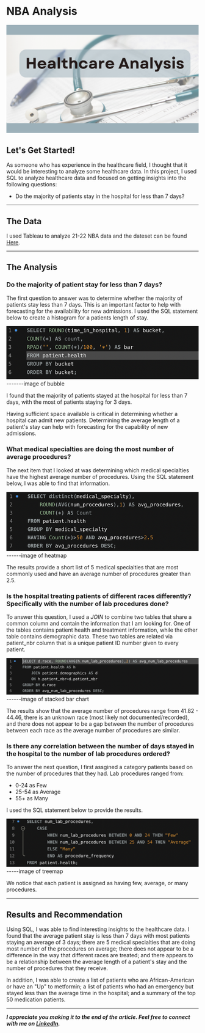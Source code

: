 # NBA Analysis

<img src="images/HealthCare_Analysis_Cover.png"/>

## Let's Get Started!

As someone who has experience in the healthcare field, I thought that it would be interesting to analyze some healthcare data. In this project, I used SQL to analyze healthcare data and focused on getting insights into the following questions:

  - Do the majority of patients stay in the hospital for less than 7 days?


---

## The Data
I used Tableau to analyze 21-22 NBA data and the dateset can be found [Here](https://www.basketball-reference.com/leagues/NBA_2022_totals.html).


---

## The Analysis
 
### Do the majority of patient stay for less than 7 days?

The first question to answer was to determine whether the majority of patients stay less than 7 days. This is an important factor to help with forecasting for the availability for new admissions. I used the SQL statement below to create a histogram for a patients length of stay.

<img src="images/Healthcare_Analysis_patient_stay.png"/>
-------image of bubble 

I found that the majority of patients stayed at the hospital for less than 7 days, with the most of patients staying for 3 days. 

Having sufficient space available is critical in determining whether a hospital can admit new patients. Determining the average length of a patient's stay can help with forecasting for the capability of new admissions.


### What medical specialties are doing the most number of average procedures?

The next item that I looked at was determining which medical specialties have the highest average number of procedures. Using the SQL statement below, I was able to find that information.

<img src="images/Healthcare_Analysis_medical_specialties.png"/>
------image of heatmap

The results provide a short list of 5 medical specialties that are most commonly used and have an average number of procedures greater than 2.5.


### Is the hospital treating patients of different races differently? Specifically with the number of lab procedures done?

To answer this question, I used a *JOIN* to combine two tables that share a common column and contain the information that I am looking for. One of the tables contains patient health and treatment information, while the other table contains demographic data. These two tables are related via patient_nbr column that is a unique patient ID number given to every patient.

<img src="images/Healthcare_Analysis_demographics.png"/>
------image of stacked bar chart

The results show that the average number of procedures range from 41.82 - 44.46, there is an unknown race (most likely not documented/recorded), and there does not appear to be a gap between the number of procedures between each race as the average number of procedures are similar. 


### Is there any correlation between the number of days stayed in the hospital to the number of lab procedures ordered? 

To answer the next question, I first assgined a category patients based on the number of procedures that they had. Lab procedures ranged from:

 - 0-24 as Few
 - 25-54 as Average
 - 55+ as Many
 
I used the SQL statement below to provide the results.

<img src="images/Healthcare_Analysis_procedures.png"/>
-----image of treemap

We notice that each patient is assigned as having few, average, or many procedures.



---

## Results and Recommendation

Using SQL, I was able to find interesting insights to the healthcare data. I found that the average patient stay is less than 7 days with most patients staying an average of 3 days; there are 5 medical specialties that are doing most number of the procedures on average; there does not appear to be a difference in the way that different races are treated; and there appears to be a relationship between the average length of a patient's stay and the number of procedures that they receive. 

In addition, I was able to create a list of patients who are African-American or have an "Up" to metformin; a list of patients who had an emergency but stayed less than the average time in the hospital; and a summary of the top 50 medication patients.

---

***I appreciate you making it to the end of the article. Feel free to connect with me on [LinkedIn](https://www.linkedin.com/in/jbespinoza/).***
